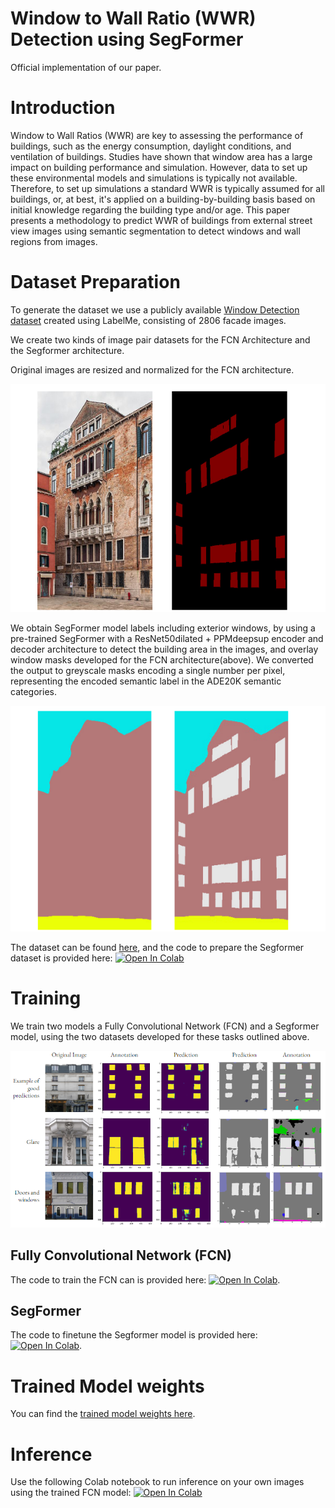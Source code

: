 # Window to Wall Ratio (WWR) Detection using SegFormer
Official implementation of our paper.

# Introduction
Window to Wall Ratios (WWR) are key to assessing the performance of buildings, such as the energy consumption, daylight conditions, and ventilation of buildings. Studies have shown that window area has a large impact on building performance and simulation. However, data to set up these environmental models and simulations is typically not available. Therefore, to set up simulations a standard WWR is typically assumed for all buildings, or, at best, it's applied on a building-by-building basis based on initial knowledge regarding the building type and/or age. This paper presents a methodology to predict WWR of buildings from external street view images using semantic segmentation to detect windows and wall regions from images.

# Dataset Preparation

To generate the dataset we use a publicly available [Window Detection dataset](https://drive.google.com/drive/folders/1TfeIcQ8KlEvP1-ewGcTaj3SqU_IpoLUv) created using LabelMe, consisting of 2806 facade images.

We create two kinds of image pair datasets for the FCN Architecture and the Segformer architecture. 

Original images are resized and normalized for the FCN architecture.

![Figure1](/fig/Figure1.png)

We obtain SegFormer model labels including exterior windows, by using a pre-trained SegFormer with a ResNet50dilated + PPMdeepsup encoder and decoder architecture to detect the building area in the images, and overlay window masks developed for the FCN architecture(above). We converted the output to greyscale masks encoding a single number per pixel, representing the encoded semantic label in the ADE20K semantic categories.

![Figure2](/fig/Figure2.png)

The dataset can be found [here](https://drive.google.com/drive/folders/1_QZlS601vPEbiGORTF3KWj8qoM1H08vo?usp=drive_link), and the code to prepare the Segformer dataset is provided here:
[![Open In Colab](https://colab.research.google.com/assets/colab-badge.svg)](https://colab.research.google.com/drive/1Z4tDsHpla0bOaCVhvLfztEBwHJkJDP67?usp=sharing)

# Training

We train two models a Fully Convolutional Network (FCN) and a Segformer model, using the two datasets developed for these tasks outlined above.

![Comparison of FCN and Segformer on window segmentation](/fig/visual_results.png)

## Fully Convolutional Network (FCN)
The code to train the FCN can is provided here: [![Open In Colab](https://colab.research.google.com/assets/colab-badge.svg)](https://colab.research.google.com/drive/1sYGX06puHNNSfna9eK0h0nC0geY6C1oZ?ouid=101108956433273489124&usp=drive_link).

## SegFormer
The code to finetune the Segformer model is provided here: [![Open In Colab](https://colab.research.google.com/assets/colab-badge.svg)](https://colab.research.google.com/drive/1gRHIN5Rz3uwoi09rlp2AdZosWNNCR7ya?usp=drive_link).

# Trained Model weights
You can find the [trained model weights here](https://drive.google.com/drive/folders/1HTOQCSBQIWkj8qrFVfp5pGC6PiQmJBN7?usp=sharing).

# Inference
Use the following Colab notebook to run inference on your own images using the trained FCN model: [![Open In Colab](https://colab.research.google.com/assets/colab-badge.svg)](https://colab.research.google.com/drive/1PpflhuNrAb0RAnFynYf9FCn2Xz2sJHyT?usp=drive_link)
